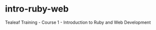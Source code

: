 intro-ruby-web
==============

Tealeaf Training -  Course 1 - Introduction to Ruby and Web Development
